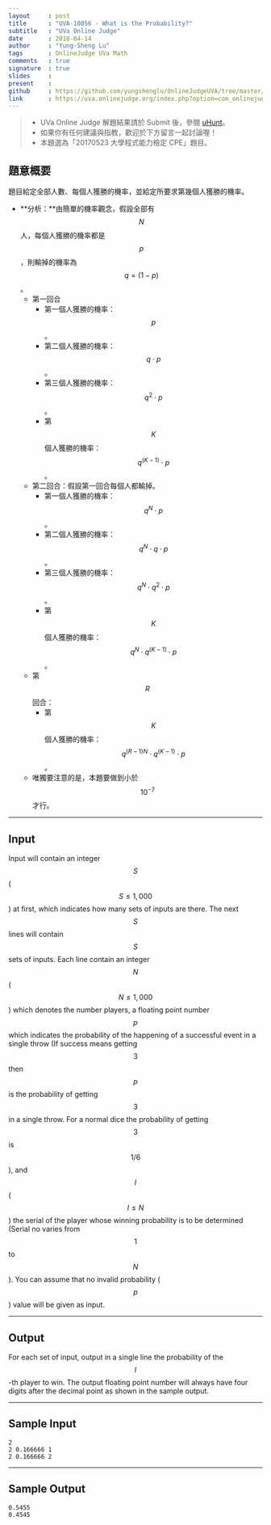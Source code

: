 ```yaml
---
layout     : post
title      : "UVA-10056 - What is the Probability?"
subtitle   : "UVa Online Judge"
date       : 2018-04-14
author     : "Yung-Sheng Lu"
tags       : OnlineJudge UVa Math
comments   : true
signature  : true
slides     : 
present    :
github     : https://github.com/yungshenglu/OnlineJudgeUVA/tree/master/UVA-10056
link       : https://uva.onlinejudge.org/index.php?option=com_onlinejudge&Itemid=8&page=show_problem&category=115&problem=997&mosmsg=Submission+received+with+ID+21137960
---
```


> * UVa Online Judge 解題結果請於 Submit 後，參閱 [uHunt](https://uhunt.onlinejudge.org/)。
> * 如果你有任何建議與指教，歡迎於下方留言一起討論喔！
> * 本題選為「20170523 大學程式能力檢定 CPE」題目。

## 題意概要

題目給定全部人數、每個人獲勝的機率，並給定所要求第幾個人獲勝的機率。

* **分析：**由簡單的機率觀念，假設全部有 $$N$$ 人，每個人獲勝的機率都是 $$p$$，則輸掉的機率為 $$q = (1 - p)$$。
    * 第一回合
        * 第一個人獲勝的機率：$$p$$。
        * 第二個人獲勝的機率：$$q \cdot p$$。
        * 第三個人獲勝的機率：$$q^2 \cdot p$$。
        * 第$$K$$個人獲勝的機率：$$q^{(K-1)} \cdot p$$。
    * 第二回合：假設第一回合每個人都輸掉。
        * 第一個人獲勝的機率：$$q^N \cdot p$$。
        * 第二個人獲勝的機率：$$q^N \cdot q \cdot p$$。
        * 第三個人獲勝的機率：$$q^N \cdot q^2 \cdot p$$。
        * 第$$K$$個人獲勝的機率：$$q^N \cdot q^{(K-1)} \cdot p$$。
    * 第$$R$$回合：
        * 第$$K$$個人獲勝的機率：$$q^{(R-1)N} \cdot q^{(K-1)} \cdot p$$。
    * 唯獨要注意的是，本題要做到小於 $$10^{-7}$$才行。

---
## Input

Input will contain an integer $$S$$ ($$S \le 1,000$$) at first, which indicates how many sets of inputs are there. The next $$S$$ lines will contain $$S$$ sets of inputs. Each line contain an integer $$N$$ ($$N \le 1,000$$) which denotes the number players, a floating point number $$p$$ which indicates the probability of the happening of a successful event in a single throw (If success means getting $$3$$ then $$p$$ is the probability of getting $$3$$ in a single throw. For a normal dice the probability of getting $$3$$ is $$1/6$$), and $$I$$ ($$I \le N$$) the serial of the player whose winning probability is to be determined (Serial no varies from $$1$$ to $$N$$). You can assume that no invalid probability ($$p$$) value will be given as input.

---
## Output

For each set of input, output in a single line the probability of the $$I$$-th player to win. The output floating point number will always have four digits after the decimal point as shown in the sample output.

---
## Sample Input

```
2
2 0.166666 1
2 0.166666 2
```

---
## Sample Output

```
0.5455
0.4545
```
